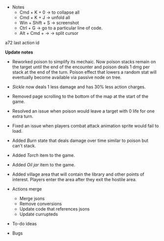 - Notes
    - Cmd + K + 0      -> to collapse all
    - Cmd + K + J      -> unfold all
    - Win + Shift + S  -> screenshot
    - Ctrl + G         -> go to a particular line of code.
    - Alt + Cmd + ->   -> split cursor

a72 last action id

**Update notes**
- Reworked poison to simplify its mechaic. Now poison stacks remain on the target until the end of the encounter and poison deals 1 dmg per stack at the end of the turn. Poison effect that lowers a random stat will eventually become available via passive node on tree.
- *Sickle* now deals 1 less damage and has 30% less action charges.
- Removed page scrolling to the bottom of the map at the start of the game.
- Resolved an issue when poison would leave a target with 0 life for one extra turn.
- Fixed an issue when players combat attack animation sprite would fail to load.
- Added *Burn* state that deals damage over time similar to poison but can't stack.
- Added *Torch* item to the game.
- Added *Oil jar* item to the game.
- Added village area that will contain the library and other points of interest. Players enter the area after they exit the hostile area.

- Actions merge
    - Merge jsons
    - Remove conversions
    - Update code that references jsons
    - Update currupteds

- To-do ideas

- Bugs